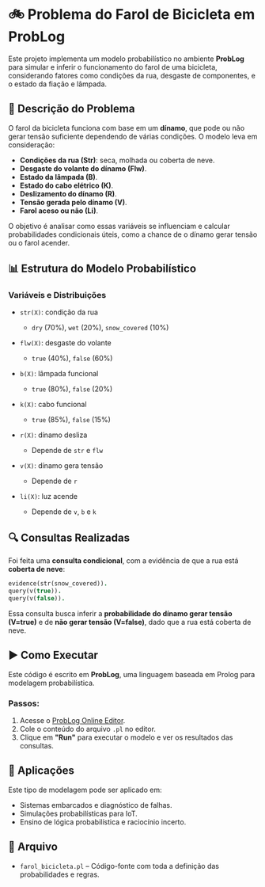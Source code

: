 
# 🚲 Problema do Farol de Bicicleta em ProbLog

Este projeto implementa um modelo probabilístico no ambiente **ProbLog** para simular e inferir o funcionamento do farol de uma bicicleta, considerando fatores como condições da rua, desgaste de componentes, e o estado da fiação e lâmpada.

## 📄 Descrição do Problema

O farol da bicicleta funciona com base em um **dínamo**, que pode ou não gerar tensão suficiente dependendo de várias condições. O modelo leva em consideração:

- **Condições da rua (Str)**: seca, molhada ou coberta de neve.
- **Desgaste do volante do dínamo (Flw)**.
- **Estado da lâmpada (B)**.
- **Estado do cabo elétrico (K)**.
- **Deslizamento do dínamo (R)**.
- **Tensão gerada pelo dínamo (V)**.
- **Farol aceso ou não (Li)**.

O objetivo é analisar como essas variáveis se influenciam e calcular probabilidades condicionais úteis, como a chance de o dínamo gerar tensão ou o farol acender.

## 📊 Estrutura do Modelo Probabilístico

### Variáveis e Distribuições

- `str(X)`: condição da rua  
  - `dry` (70%), `wet` (20%), `snow_covered` (10%)

- `flw(X)`: desgaste do volante  
  - `true` (40%), `false` (60%)

- `b(X)`: lâmpada funcional  
  - `true` (80%), `false` (20%)

- `k(X)`: cabo funcional  
  - `true` (85%), `false` (15%)

- `r(X)`: dínamo desliza  
  - Depende de `str` e `flw`

- `v(X)`: dínamo gera tensão  
  - Depende de `r`

- `li(X)`: luz acende  
  - Depende de `v`, `b` e `k`

## 🔍 Consultas Realizadas

Foi feita uma **consulta condicional**, com a evidência de que a rua está **coberta de neve**:

```prolog
evidence(str(snow_covered)).
query(v(true)).
query(v(false)).
```

Essa consulta busca inferir a **probabilidade do dínamo gerar tensão (V=true)** e de **não gerar tensão (V=false)**, dado que a rua está coberta de neve.

## ▶️ Como Executar

Este código é escrito em **ProbLog**, uma linguagem baseada em Prolog para modelagem probabilística.

### Passos:

1. Acesse o [ProbLog Online Editor](https://dtai.cs.kuleuven.be/problog/editor.html).
2. Cole o conteúdo do arquivo `.pl` no editor.
3. Clique em **"Run"** para executar o modelo e ver os resultados das consultas.

## 📌 Aplicações

Este tipo de modelagem pode ser aplicado em:

- Sistemas embarcados e diagnóstico de falhas.
- Simulações probabilísticas para IoT.
- Ensino de lógica probabilística e raciocínio incerto.

## 📁 Arquivo

- `farol_bicicleta.pl` – Código-fonte com toda a definição das probabilidades e regras.
